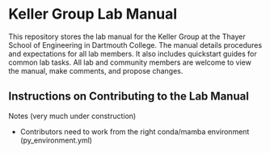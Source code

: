 # Keller Group Lab Manual

This repository stores the lab manual for the Keller Group at the Thayer School of Engineering in Dartmouth College. The manual details procedures and expectations for all lab members. It also includes quickstart guides for common lab tasks. All lab and community members are welcome to view the manual, make comments, and propose changes. 

## Instructions on Contributing to the Lab Manual

Notes (very much under construction)

* Contributors need to work from the right conda/mamba environment (py_environment.yml)